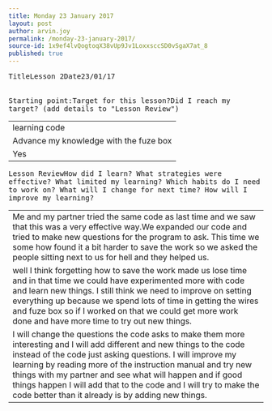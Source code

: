 ```yaml
---
title: Monday 23 January 2017
layout: post
author: arvin.joy
permalink: /monday-23-january-2017/
source-id: 1x9ef4lvQogtoqX38vUp9Jv1LoxxsccSD0vSgaX7at_8
published: true
---
```

<table>
  <tr>
    <tt>Title</tt>
    <tt>Lesson 2</tt>
    <tt>Date</tt>
    <tt>23/01/17</tt>
  </tr>
</table>


<table>
  <tr>
    <tt>Starting point:</tt>
    <td>learning code</td>
  </tr>
  <tr>
    <tt>Target for this lesson?</tt>
    <td>Advance my knowledge with the fuze box</td>
  </tr>
  <tr>
    <tt>Did I reach my target? 
(add details to "Lesson Review")</tt>
    <td> Yes</td>
  </tr>
</table>


<table>
  <tr>
    <tt>Lesson Review</tt>
  </tr>
  <tr>
    <tt>How did I learn? What strategies were effective? </tt>
  </tr>
  <tr>
    <td>Me and my partner tried the same code as last time and we saw that this was a very effective way.We expanded our code and tried to make new questions for the program to ask. This time we some how found it a bit harder to save the work so we asked the people sitting next to us for hell and they helped us. </td>
  </tr>
  <tr>
    <tt>What limited my learning? Which habits do I need to work on? </tt>
  </tr>
  <tr>
    <td>well I think forgetting how to save the work made us lose time and in that time we could have experimented more with code and learn new things. I still think we need to improve on setting everything up because we spend lots of time in getting the wires and fuze box so if I worked on that we could get more work done and have more time to try out new things.</td>
  </tr>
  <tr>
    <tt>What will I change for next time? How will I improve my learning?</tt>
  </tr>
  <tr>
    <td>I will change the questions the code asks to make them more interesting and I will add different and new things to the code instead of the code just asking questions. I will improve my learning by reading more of the instruction manual and try new things with my partner and see what will happen and if good things happen I will add that to the code and I will try to make the code better than it already is by adding new things.</td>
  </tr>
</table>


